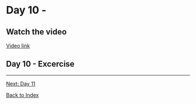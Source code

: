 # Day 10 - 



## Watch the video

[Video link](https://www.youtube.com/watch?v=)

## Day 10 - Excercise


---
[Next: Day 11](11-day11.md)

[Back to Index](index.md)
